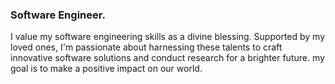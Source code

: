 <!--
#### I've recently been coding in...


<p align="center">
   <a href="https://github.com/anuraghazra/github-readme-stats">
    <img src="https://github-readme-stats.vercel.app/api/top-langs/?username=sijirama&&show_icons=true&hide_title=true&theme=radical&layout=compact&hide_border=true&border_radius=30&langs_count=15&exclude_repo=Analyseroom&hide=dart,html,css,shell,jupyter%20Notebook,Cython,Perl,Handlebars" alt="top languages"/>
  </a> 
</p>
-->
### Software Engineer.
I value my software engineering skills as a divine blessing. Supported by my loved ones, I'm passionate about harnessing these talents to craft innovative software solutions and conduct research for a brighter future.  my goal is to make a positive impact on our world.
<!--
<img src="https://wakatime.com/badge/user/5853dff2-2b5d-4627-8bb6-43b3464677d9.svg" alt="top languages"/>
-->
